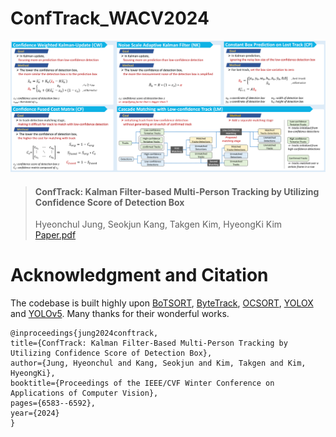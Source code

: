 # ConfTrack_WACV2024

![conftrack_methods](./assets/conftrack_methods.png)

> #### ConfTrack: Kalman Filter-based Multi-Person Tracking by Utilizing Confidence Score of Detection Box  
> Hyeonchul Jung, Seokjun Kang, Takgen Kim, HyeongKi Kim  
> [Paper.pdf](https://openaccess.thecvf.com/content/WACV2024/papers/Jung_ConfTrack_Kalman_Filter-Based_Multi-Person_Tracking_by_Utilizing_Confidence_Score_of_WACV_2024_paper.pdf)

# Acknowledgment and Citation
The codebase is built highly upon [BoTSORT](https://github.com/NirAharon/BoT-SORT), [ByteTrack](https://github.com/ifzhang/ByteTrack), [OCSORT](https://github.com/noahcao/OC_SORT), [YOLOX](https://github.com/Megvii-BaseDetection/YOLOX) and [YOLOv5](https://github.com/ultralytics/yolov5). Many thanks for their wonderful works.

    @inproceedings{jung2024conftrack,
    title={ConfTrack: Kalman Filter-Based Multi-Person Tracking by Utilizing Confidence Score of Detection Box},
    author={Jung, Hyeonchul and Kang, Seokjun and Kim, Takgen and Kim, HyeongKi},
    booktitle={Proceedings of the IEEE/CVF Winter Conference on Applications of Computer Vision},
    pages={6583--6592},
    year={2024}
    }
